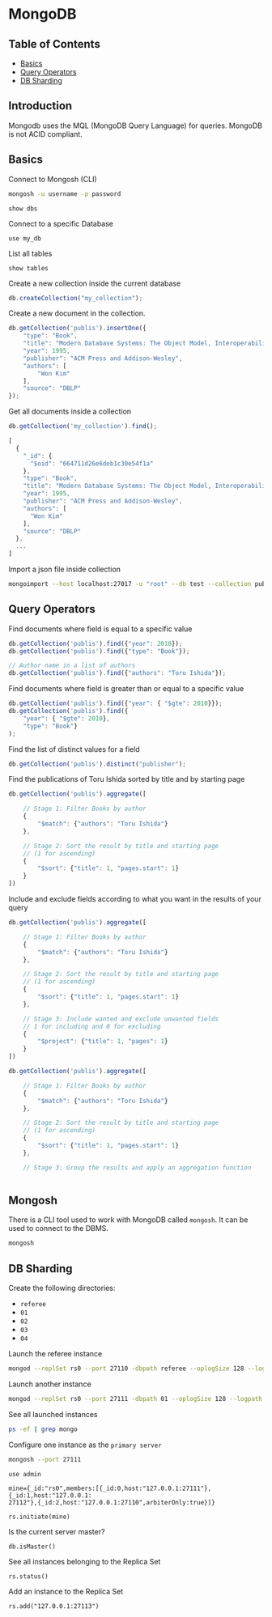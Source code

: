# MongoDB

## Table of Contents

- [Basics](#basics)
- [Query Operators](#query-operators)
- [DB Sharding](#db-sharding)

## Introduction

Mongodb uses the MQL (MongoDB Query Language) for queries. MongoDB is not ACID compliant.

## Basics

Connect to Mongosh (CLI)
```bash
mongosh -u username -p password
```


```mongo
show dbs
```

Connect to a specific Database
```mongo
use my_db
```

List all tables
```mongo
show tables
```

Create a new collection inside the current database
```js
db.createCollection("my_collection");
```

Create a new document in the collection.
```js
db.getCollection('publis').insertOne({
    "type": "Book",
    "title": "Modern Database Systems: The Object Model, Interoperability, and Beyond.",
    "year": 1995,
    "publisher": "ACM Press and Addison-Wesley",
    "authors": [
        "Won Kim"
    ],
    "source": "DBLP"
});
```

Get all documents inside a collection
```js
db.getCollection('my_collection').find();
```
```js
[
  {
    "_id": {
      "$oid": "664711d26e6deb1c30e54f1a"
    },
    "type": "Book",
    "title": "Modern Database Systems: The Object Model, Interoperability, and Beyond.",
    "year": 1995,
    "publisher": "ACM Press and Addison-Wesley",
    "authors": [
      "Won Kim"
    ],
    "source": "DBLP"
  },
  ...
]
```

Import a json file inside collection
```bash
mongoimport --host localhost:27017 -u "root" --db test --collection publis --jsonArray --type json --file book.json --authenticationDatabase=admin
```

## Query Operators

Find documents where field is equal to a specific value
```js
db.getCollection('publis').find({"year": 2010});
db.getCollection('publis').find({"type": "Book"});

// Author name in a list of authors
db.getCollection('publis').find({"authors": "Toru Ishida"});
```

Find documents where field is greater than or equal to a specific value
```js
db.getCollection('publis').find({"year": { "$gte": 2010}});
db.getCollection('publis').find({
    "year": { "$gte": 2010},
    "type": "Book"}
);
```

Find the list of distinct values for a field
```js
db.getCollection('publis').distinct("publisher");
```

Find the publications of Toru Ishida sorted by title and by starting page
```js
db.getCollection('publis').aggregate([

    // Stage 1: Filter Books by author
    {
        "$match": {"authors": "Toru Ishida"}
    },

    // Stage 2: Sort the result by title and starting page
    // (1 for ascending)
    {
        "$sort": {"title": 1, "pages.start": 1}
    }
])
```

Include and exclude fields according to what you want in the results of your query
```js
db.getCollection('publis').aggregate([

    // Stage 1: Filter Books by author
    {
        "$match": {"authors": "Toru Ishida"}
    },

    // Stage 2: Sort the result by title and starting page
    // (1 for ascending)
    {
        "$sort": {"title": 1, "pages.start": 1}
    },

    // Stage 3: Include wanted and exclude unwanted fields
    // 1 for including and 0 for excluding
    {
        "$project": {"title": 1, "pages": 1}
    }
])
```


```js
db.getCollection('publis').aggregate([

    // Stage 1: Filter Books by author
    {
        "$match": {"authors": "Toru Ishida"}
    },

    // Stage 2: Sort the result by title and starting page
    // (1 for ascending)
    {
        "$sort": {"title": 1, "pages.start": 1}
    },

    // Stage 3: Group the results and apply an aggregation function
     
```

## Mongosh

There is a CLI tool used to work with MongoDB called `mongosh`. It can be used to connect to the DBMS.

```bash
mongosh
```

## DB Sharding

Create the following directories:
- `referee`
- `01`
- `02`
- `03`
- `04`

Launch the referee instance
```bash
mongod --replSet rs0 --port 27110 -dbpath referee --oplogSize 128 --logpath referee/referee.log --fork
```

Launch another instance
```bash
mongod --replSet rs0 --port 27111 -dbpath 01 --oplogSize 128 --logpath 01/01.log --fork
```

See all launched instances
```bash
ps -ef | grep mongo
```

Configure one instance as the `primary server`
```bash
mongosh --port 27111
```

```mongo
use admin

mine={_id:"rs0",members:[{_id:0,host:"127.0.0.1:27111"},{_id:1,host:"127.0.0.1:
27112"},{_id:2,host:"127.0.0.1:27110",arbiterOnly:true}]}

rs.initiate(mine)
```

Is the current server master?
```mongo
db.isMaster()
```

See all instances belonging to the Replica Set
```mongo
rs.status()
```

Add an instance to the Replica Set
```
rs.add("127.0.0.1:27113")
```

